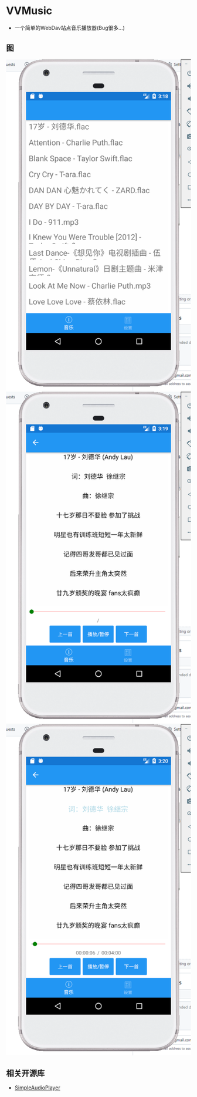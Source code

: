 # VVMusic

- 一个简单的WebDav站点音乐播放器(Bug很多...)

## 图
<img src="/docs/images/image_1.png">
<img src="/docs/images/image_2.png">
<img src="/docs/images/image_3.png">

## 相关开源库
- [SimpleAudioPlayer](https://github.com/adrianstevens/Xamarin-Plugins)
